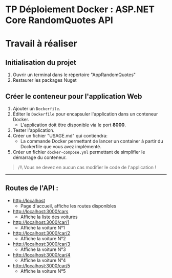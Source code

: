 # TP Déploiement Docker : ASP.NET Core RandomQuotes API

# Travail à réaliser

## Initialisation du projet

1. Ouvrir un terminal dans le répertoire "AppRandomQuotes"
2. Restaurer les packages Nuget

## Créer le conteneur pour l'application Web
 
1. Ajouter un `Dockerfile`.
2. Éditer le `Dockerfile` pour encapsuler l'application dans un conteneur Docker.
    - L'application doit être disponible via le port **8000**.
3. Tester l'application.
4. Créer un fichier "USAGE.md" qui contiendra:
    - La commande Docker permettant de lancer un container à partir du Dockerfile que vous avez implémenté.
5. Créer un fichier `docker-compose.yml` permettant de simplifier le démarrage du conteneur.

> /!\ Vous ne devez en aucun cas modifier le code de l'application !

---

## Routes de l'API : 

- [http://localhost](http://localhost)
    - Page d'accueil, affiche les routes disponibles
- [http://localhost:3000/cars](http://localhost:3000/cars)
    - Affiche la liste des voitures
- [http://localhost:3000/car/1](http://localhost:3000/car/1)
    - Affiche la voiture N°1
- [http://localhost:3000/car/2](http://localhost:3000/car/2)
    - Affiche la voiture N°2
- [http://localhost:3000/car/3](http://localhost:3000/car/3)
    - Affiche la voiture N°3
- [http://localhost:3000/car/4](http://localhost:3000/car/4)
    - Affiche la voiture N°4
- [http://localhost:3000/car/5](http://localhost:3000/car/5)
    - Affiche la voiture N°5
